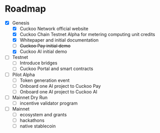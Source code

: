 # Roadmap



- [x] Genesis
  - [x] Cuckoo Network official website
  - [x] Cuckoo Chain Testnet Alpha for metering computing unit credits
  - [x] Whitepaper and initial documentation
  - [ ] ~~Cuckoo Pay initial demo~~
  - [x] Cuckoo AI initial demo
- [ ] Testnet
  - [ ] Introduce bridges
  - [ ] Cuckoo Portal and smart contracts
- [ ] Pilot Alpha
  - [ ] Token generation event
  - [ ] Onboard one AI project to Cuckoo Pay
  - [ ] Onboard one AI project to Cuckoo AI
- [ ] Mainnet Dry Run
  - [ ] incentive validator program
- [ ] Mainnet
  - [ ] ecosystem and grants
  - [ ] hackathons
  - [ ] native stablecoin

